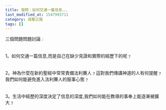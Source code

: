 ```yaml
---
title: 發問：如何交通一篇信息、、、
last_modified_at: 1547993711
category: 成聖之路
tags: []
---
```


三個問題<!--more-->問題討論﹕<br><br><br>1。如何交通一篇信息,而是自己在缺少見證和實際的經歷下的呢﹖<br><br><br>2。神為什麼在新約聖經中常常責備法利賽人﹖這對我們傳講神道的人有何提醒﹖我們如何能避免進入法利賽人的服事心態﹖<br><br><br>3。生活中經歷的深度決定了信息的深度,我們如何能在教導的事奉上能逐漸被擴大﹖<br><br>
